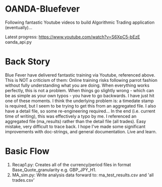 # OANDA-Bluefever
Following fantastic Youtube videos to build Algorithmic Trading application (eventually)...

Latest progress:  https://www.youtube.com/watch?v=S6XpC5-bEzE
oanda_api.py

# Back Story

Blue Fever have delivered fantastic training via Youtube, referenced above.  This is NOT a criticism of them:
Online training risks following parrot fashion without fully understanding what you are doing.  When everything works perfectly, this is not a problem.  When things go slightly wrong - which can be as simple as your own typos - you have to go backwards.  I have just hit one of these moments.  I think the underlying problem is:  a timedate stamp is required, but I seem to be trying to get this from an aggregated file.  I also have a detail file, so some re-engineering required...  In the end (i.e. current time of writing), this was effectively a typo by me.  I referenced an aggregated file (ma_results) rather than the detail file (all trades).  Easy mistake, very difficult to trace back.  I hope I've made some significant improvements with doc-strings, and general documentation.  Live and learn.

# Basic Flow

1. Recap1.py:  Creates all of the currency/period files in format Base_Quote_granularity e.g. GBP_JPY_H1.
2. MA_sim.py:  Write analysis data forward to: ma_test_results.csv and 'all trades.csv'